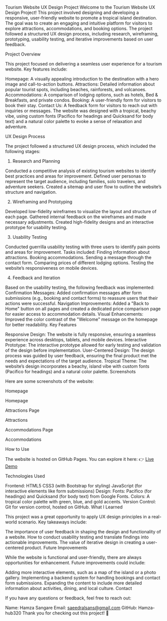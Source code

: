 Tourism Website UX Design Project
Welcome to the Tourism Website UX Design Project! This project involved designing and developing a responsive, user-friendly website to promote a tropical island destination. The goal was to create an engaging and intuitive platform for visitors to explore attractions, accommodations, and booking options. The project followed a structured UX design process, including research, wireframing, prototyping, usability testing, and iterative improvements based on user feedback.

Project Overview

This project focused on delivering a seamless user experience for a tourism website. Key features include:

Homepage: A visually appealing introduction to the destination with a hero image and call-to-action buttons.
Attractions: Detailed information about popular tourist spots, including beaches, rainforests, and volcanoes.
Accommodations: A comparison of lodging options, such as hotels, Bed & Breakfasts, and private condos.
Booking: A user-friendly form for visitors to book their stay.
Contact Us: A feedback form for visitors to reach out with inquiries or messages.
The website was designed with a tropical, beachy vibe, using custom fonts (Pacifico for headings and Quicksand for body text) and a natural color palette to evoke a sense of relaxation and adventure.

UX Design Process

The project followed a structured UX design process, which included the following stages:

1. Research and Planning

Conducted a competitive analysis of existing tourism websites to identify best practices and areas for improvement.
Defined user personas to represent the target audience, including families, solo travelers, and adventure seekers.
Created a sitemap and user flow to outline the website’s structure and navigation.

2. Wireframing and Prototyping

Developed low-fidelity wireframes to visualize the layout and structure of each page.
Gathered internal feedback on the wireframes and made necessary adjustments.
Created high-fidelity designs and an interactive prototype for usability testing.

3. Usability Testing

Conducted guerrilla usability testing with three users to identify pain points and areas for improvement.
Tasks included:
Finding information about attractions.
Booking accommodations.
Sending a message through the contact form.
Comparing prices of different lodging options.
Testing the website’s responsiveness on mobile devices.

4. Feedback and Iteration

Based on the usability testing, the following feedback was implemented:
Confirmation Messages: Added confirmation messages after form submissions (e.g., booking and contact forms) to reassure users that their actions were successful.
Navigation Improvements: Added a "Back to Home" button on all pages and created a dedicated price comparison page for easier access to accommodation details.
Visual Enhancements: Improved the color contrast of the "Welcome" message on the homepage for better readability.
Key Features

Responsive Design:
The website is fully responsive, ensuring a seamless experience across desktops, tablets, and mobile devices.
Interactive Prototype:
The interactive prototype allowed for early testing and validation of the design before implementation.
User-Centered Design:
The design process was guided by user feedback, ensuring the final product met the needs and expectations of the target audience.
Tropical Theme:
The website’s design incorporates a beachy, island vibe with custom fonts (Pacifico for headings) and a natural color palette.
Screenshots

Here are some screenshots of the website:

Homepage

Homepage

Attractions Page

Attractions

Accommodations Page

Accommodations

How to Use

The website is hosted on GitHub Pages. You can explore it here:
👉 [Live Demo](https://hamza-hub320.github.io/UXDesign/contact.html)

Technologies Used

Frontend:
HTML5
CSS3 (with Bootstrap for styling)
JavaScript (for interactive elements like form submissions)
Design:
Fonts: Pacifico (for headings) and Quicksand (for body text) from Google Fonts.
Colors: A tropical color palette with green, blue, and gold accents.
Version Control:
Git for version control, hosted on GitHub.
What I Learned

This project was a great opportunity to apply UX design principles in a real-world scenario. Key takeaways include:

The importance of user feedback in shaping the design and functionality of a website.
How to conduct usability testing and translate findings into actionable improvements.
The value of iterative design in creating a user-centered product.
Future Improvements

While the website is functional and user-friendly, there are always opportunities for enhancement. Future improvements could include:

Adding more interactive elements, such as a map of the island or a photo gallery.
Implementing a backend system for handling bookings and contact form submissions.
Expanding the content to include more detailed information about activities, dining, and local culture.
Contact

If you have any questions or feedback, feel free to reach out:

Name: Hamza Sangare
Email: saeedralsans@gmail.com
GitHub: Hamza-hub320
Thank you for checking out this project! 🌴

